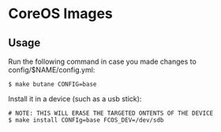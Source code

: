 # CoreOS Images

## Usage

Run the following command in case you made changes to config/$NAME/config.yml:

```
$ make butane CONFIG=base
```

Install it in a device (such as a usb stick):
```
# NOTE: THIS WILL ERASE THE TARGETED ONTENTS OF THE DEVICE
$ make install CONFIg=base FCOS_DEV=/dev/sdb
```
